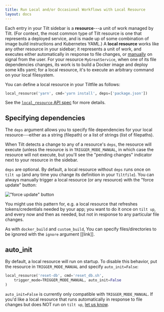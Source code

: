 ```yaml
---
title: Run Local and/or Occasional Workflows with Local Resource
layout: docs
---
```

Each entry in your Tilt sidebar is a **resource**---a unit of work managed by Tilt. (For context,
the most common type of Tilt resource is one that represents a deployed service, and is made up of
some combination of image build instructions and Kubernetes YAML.) A **local resource** works
like any other resource in your sidebar; it represents a unit of work, and executes either
automatically in response to file changes, or [manually](https://docs.tilt.dev/manual_update_control.html)
on signal from the user. For your resource `MyGreatService`, when one of its file dependencies
changes, its work is to build a Docker image and deploy some k8s yaml; for a local resource, it's
to execute an arbitrary command on your local filesystem.

You can define a local resource in your Tiltfile as follows:
```python
local_resource('yarn', cmd='yarn install', deps=['package.json'])
```

See the [`local_resource` API spec](api.html#api.local_resource) for more details.

## Specifying dependencies
The `deps` argument allows you to specify file dependencies for your local resource---either as a string (filepath) or a list of strings (list of filepaths).

When Tilt detects a change to any of a resource's `deps`, the resource will execute (unless the resource is in `TRIGGER_MODE_MANUAL`, in which case the resource will not execute, but you'll see the "pending changes" indicator next to your resource in the sidebar.

`deps` are optional. By default, a local resource without `deps` runs once on `tilt up` (and any time you change its definition in your `Tiltfile`). You can always manually trigger a local resource (or any resource) with the "force update" button:

!["force update" button](assets/img/force-update-button.png)

You might use this pattern for, e.g. a local resource that refreshes tokens/credentials needed by your app; you want to do it once on `tilt up`, and every now and then as needed, but not in response to any particular file changes.

As with `docker_build` and `custom_build`, You can specify files/directories to be ignored with the `ignore` argument [[link]].

## auto_init

By default, a local resource will run on startup. To disable this behavior, put the
resource in `TRIGGER_MODE_MANUAL` and specify `auto_init=False`:
```python
local_resource('reset-db', cmd='reset_db.sh',
    trigger_mode=TRIGGER_MODE_MANUAL, auto_init=False
)
```

`auto_init=False` is currently only compatible with `TRIGGER_MODE_MANUAL`. If
you'd like a local resource that runs automatically in response to file changes
but does NOT run on `tilt up`, [let us know](https://tilt.dev/contact).
